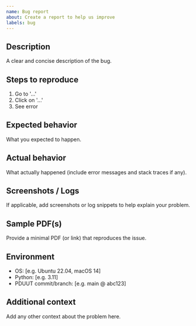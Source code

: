 ```yaml
---
name: Bug report
about: Create a report to help us improve
labels: bug
---
```


## Description
A clear and concise description of the bug.

## Steps to reproduce
1. Go to '...'
2. Click on '...'
3. See error

## Expected behavior
What you expected to happen.

## Actual behavior
What actually happened (include error messages and stack traces if any).

## Screenshots / Logs
If applicable, add screenshots or log snippets to help explain your problem.

## Sample PDF(s)
Provide a minimal PDF (or link) that reproduces the issue.

## Environment
- OS: [e.g. Ubuntu 22.04, macOS 14]
- Python: [e.g. 3.11]
- PDUUT commit/branch: [e.g. main @ abc123]

## Additional context
Add any other context about the problem here.

